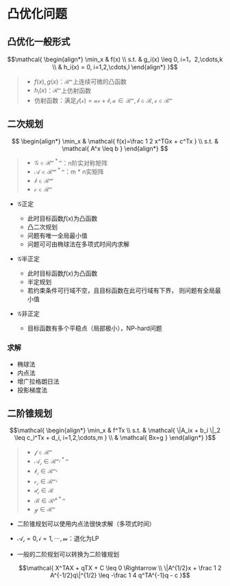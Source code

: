 #	凸优化问题

##	凸优化一般形式

$$\mathcal{
\begin{align*}
\min_x & f(x) \\
s.t. & g_i(x) \leq 0, i=1，2,\cdots,k \\
& h_i(x) = 0, i=1,2,\cdots,l
\end{align*}
}$$

> - $f(x), g(x)$：$\mathcal{R^n}$上连续可微的凸函数
> - $h_i(x)$：$\mathcal{R^n}$上仿射函数
> - 仿射函数：满足$\mathcal{f(x)=ax+b, a \in R^n, b \in R, x \in R^n}$

##	二次规划

$$
\begin{align*}
\min_x & \mathcal{ f(x)=\frac 1 2 x^TGx + c^Tx } \\
s.t. & \mathcal{ A^x \leq b }
\end{align*}
$$

> - $\mathcal{G \in R^{n*n}}$：n阶实对称矩阵
> - $\mathcal{A \in R^{m*n}}$：m * n实矩阵
> - $\mathcal{b \in R^m}$
> - $\mathcal{c \in R^n}$

-	$\mathcal{G}$正定

	-	此时目标函数$f(x)$为凸函数
	-	凸二次规划
	-	问题有唯一全局最小值
	-	问题可可由椭球法在多项式时间内求解

-	$\mathcal{G}$半正定

	-	此时目标函数$f(x)$为凸函数
	-	半定规划
	-	若约束条件可行域不空，且目标函数在此可行域有下界，
		则问题有全局最小值

-	$\mathcal{G}$非正定

	-	目标函数有多个平稳点（局部极小），NP-hard问题

###	求解

-	椭球法
-	内点法
-	增广拉格朗日法
-	投影梯度法

##	二阶锥规划

$$\mathcal{
\begin{align*}
\min_x & f^Tx \\
s.t. & \mathcal{ \|A_ix + b_i \|_2 \leq c_i^Tx + d_i,
	i=1,2,\cdots,m } \\
	& \mathcal{ Bx=g }
\end{align*}
}$$

> - $\mathcal{f \in R^n}$
> - $\mathcal{A_i \in R^{n_i*n}}$
> - $\mathcal{b_i \in R^{n_i}}$
> - $\mathcal{c_i \in R^{n_i}}$
> - $\mathcal{d_i \in R}$
> - $\mathcal{B \in R^{p*n}}$
> - $\mathcal{g \in R^n}$


-	二阶锥规划可以使用内点法很快求解（多项式时间）

-	$\mathcal{A_i=0,i=1,\cdots,m}$：退化为LP

-	一般的二阶规划可以转换为二阶锥规划

	$$\mathcal{
	X^TAX + qTX + C \leq 0 \Rightarrow \\
	\|A^{1/2}x + \frac 1 2 A^{-1/2}q\|^{1/2} \leq
		-\frac 1 4 q^TA^{-1}q - c
	}$$





